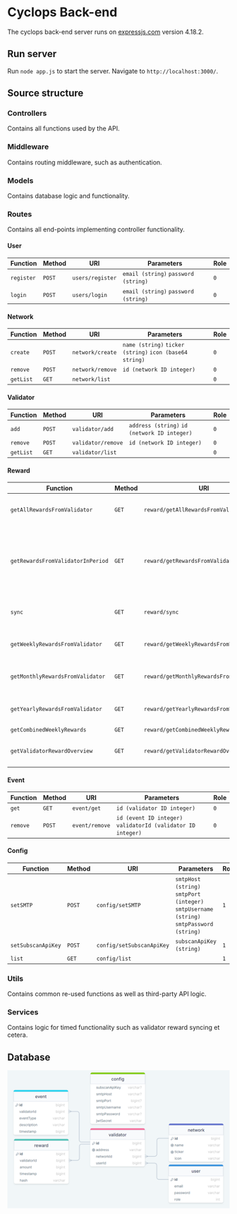 # Cyclops Back-end

The cyclops back-end server runs on [expressjs.com](https://expressjs.com/) version 4.18.2.

## Run server

Run `node app.js` to start the server. Navigate to `http://localhost:3000/`.

## Source structure

### Controllers
Contains all functions used by the API.

### Middleware
Contains routing middleware, such as authentication.

### Models
Contains database logic and functionality.

### Routes
Contains all end-points implementing controller functionality.

#### User

| Function      | Method     | URI              | Parameters                                                       | Role  |
|---------------|------------|------------------|------------------------------------------------------------------|-------|
| `register`    | `POST`     | `users/register` | `email (string)` `password (string)`                             | `0`   |
| `login`       | `POST`     | `users/login`    | `email (string)` `password (string)`                             | `0`   |

#### Network

| Function                          | Method     | URI                                      | Parameters                                                       | Role  |
|-----------------------------------|------------|------------------------------------------|------------------------------------------------------------------|-------|
| `create`                          | `POST`     | `network/create`                         | `name (string)` `ticker (string)` `icon (base64 string)`         | `0`   |
| `remove`                          | `POST`     | `network/remove`                         | `id (network ID integer)`                                        | `0`   |
| `getList`                         | `GET`      | `network/list`                           |                                                                  | `0`   |

#### Validator

| Function                          | Method     | URI                                      | Parameters                                                       | Role  |
|-----------------------------------|------------|------------------------------------------|------------------------------------------------------------------|-------|
| `add`                             | `POST`     | `validator/add`                          | `address (string)` `id (network ID integer)`                     | `0`   |
| `remove`                          | `POST`     | `validator/remove`                       | `id (network ID integer)`                                        | `0`   |
| `getList`                         | `GET`      | `validator/list`                         |                                                                  | `0`   |

#### Reward

| Function                          | Method     | URI                                      | Parameters                                                       | Role  |
|-----------------------------------|------------|------------------------------------------|------------------------------------------------------------------|-------|
| `getAllRewardsFromValidator`      | `GET`      | `reward/getAllRewardsFromValidator`      | `id (validator ID integer)`                                      | `0`   |
| `getRewardsFromValidatorInPeriod` | `GET`      | `reward/getRewardsFromValidatorInPeriod` | `id (validator ID integer)` `start (unixtime string)` `end (unixtime string)` | `0`   |
| `sync`                            | `GET`      | `reward/sync`                            | `id (validator ID integer)`                                      | `0`   |
| `getWeeklyRewardsFromValidator`   | `GET`      | `reward/getWeeklyRewardsFromValidator`   | `id (validator ID integer)`                                      | `0`   |
| `getMonthlyRewardsFromValidator`  | `GET`      | `reward/getMonthlyRewardsFromValidator`  | `id (validator ID integer)`                                      | `0`   |
| `getYearlyRewardsFromValidator`   | `GET`      | `reward/getYearlyRewardsFromValidator`   | `id (validator ID integer)`                                      | `0`   |
| `getCombinedWeeklyRewards`        | `GET`      | `reward/getCombinedWeeklyRewards`        |                                                                  | `0`   |
| `getValidatorRewardOverview`      | `GET`      | `reward/getValidatorRewardOverview`      | `id (validator ID integer)`                                      | `0`   |

#### Event

| Function                          | Method     | URI                                      | Parameters                                                       | Role  |
|-----------------------------------|------------|------------------------------------------|------------------------------------------------------------------|-------|
| `get`                             | `GET`      | `event/get`                              | `id (validator ID integer)`                                      | `0`   |
| `remove`                          | `POST`     | `event/remove`                           | `id (event ID integer)` `validatorId (validator ID integer)`     | `0`   |

#### Config

| Function                          | Method     | URI                                      | Parameters                                                       | Role  |
|-----------------------------------|------------|------------------------------------------|------------------------------------------------------------------|-------|
| `setSMTP`                         | `POST`     | `config/setSMTP`                         | `smtpHost (string)` `smtpPort (integer)` `smtpUsername (string)` `smtpPassword (string)` | `1`   |
| `setSubscanApiKey`                | `POST`      | `config/setSubscanApiKey`               | `subscanApiKey (string)` | `1`   |
| `list`                | `GET`      | `config/list`               |  | `1`   |

### Utils
Contains common re-used functions as well as third-party API logic.

### Services
Contains logic for timed functionality such as validator reward syncing et cetera.

## Database
<img src="https://raw.githubusercontent.com/ArthurHoeke/cyclops/development/back-end/assets/database_diagram.png">
